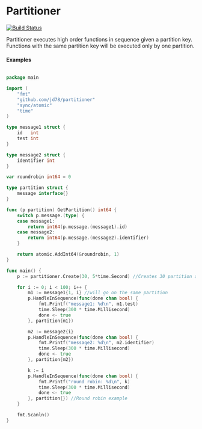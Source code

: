 # Partitioner

[![Build Status](https://travis-ci.org/jd78/partitioner.svg?branch=master)](https://travis-ci.org/jd78/partitioner)

Partitioner executes high order functions in sequence given a partition key. Functions with the same partition key will be executed only by one partition.

#### Examples 

```go

package main

import (
	"fmt"
	"github.com/jd78/partitioner"
	"sync/atomic"
	"time"
)

type message1 struct {
	id   int
	test int
}

type message2 struct {
	identifier int
}

var roundrobin int64 = 0

type partition struct {
	message interface{}
}

func (p partition) GetPartition() int64 {
	switch p.message.(type) {
	case message1:
		return int64(p.message.(message1).id)
	case message2:
		return int64(p.message.(message2).identifier)
	}

	return atomic.AddInt64(&roundrobin, 1)
}

func main() {
	p := partitioner.Create(30, 5*time.Second) //Creates 30 partition and a max retry time interval of 5000 ms

	for i := 0; i < 100; i++ {
		m1 := message1{1, i} //will go on the same partition
		p.HandleInSequence(func(done chan bool) {
			fmt.Printf("message1: %d\n", m1.test)
			time.Sleep(300 * time.Millisecond)
			done <- true
		}, partition{m1})

		m2 := message2{i}
		p.HandleInSequence(func(done chan bool) {
			fmt.Printf("message2: %d\n", m2.identifier)
			time.Sleep(300 * time.Millisecond)
			done <- true
		}, partition{m2})

		k := i
		p.HandleInSequence(func(done chan bool) {
			fmt.Printf("round robin: %d\n", k)
			time.Sleep(300 * time.Millisecond)
			done <- true
		}, partition{}) //Round robin example
	}

	fmt.Scanln()
}

```
